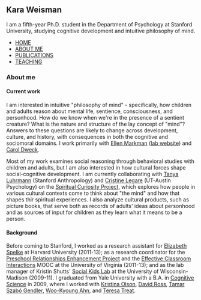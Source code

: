 ## Kara Weisman

I am a fifth-year Ph.D. student in the Department of Psychology at Stanford University, studying cognitive development and intuitive philosophy of mind.

* [HOME](https://kgweisman.github.io/index)
* [ABOUT ME](https://kgweisman.github.io/about)
* [PUBLICATIONS](https://kgweisman.github.io/publications)
* [TEACHING](https://kgweisman.github.io/teaching)

### About me

#### Current work

I am interested in intuitive "philosophy of mind" - specifically, how children and adults reason about mental life, sentience, consciousness, and personhood. How do we know when we're in the presence of a sentient creature? What is the nature and structure of the lay concept of "mind"? Answers to these questions are likely to change across development, culture, and history, with consequences in both the cognitive and sociomoral domains. I work primarily with [Ellen Markman](https://profiles.stanford.edu/ellen-markman) ([lab website](https://profiles.stanford.edu/ellen-markman)) and [Carol Dweck](https://profiles.stanford.edu/carol-dweck).

Most of my work examines social reasoning through behavioral studies with children and adults, but I am also interested in how cultural forces shape social-cognitive development. I am currently collaborating with [Tanya Luhrmann](http://luhrmann.net/) (Stanford Anthropology) and [Cristine Legare](http://www.cristinelegare.com/) (UT-Austin Psychology) on the [Spiritual Curiosity Project](https://spiritualcuriosityproject.wordpress.com/), which explores how people in various cultural contexts come to think about "the mind" and how that shapes thir spiritual experiences. I also analyze cultural products, such as picture books, that serve both as records of adults' ideas about personhood and as sources of input for children as they learn what it means to be a person.

#### Background

Before coming to Stanford, I worked as a research assistant for [Elizabeth Spelke](https://software.rc.fas.harvard.edu/lds/research/spelke/elizabeth-spelke/) at Harvard University (2011-13); as a research coordinator for the [Preschool Relationships Enhancement Project](https://curry.virginia.edu/faculty-research/centers-labs-projects/castl/preschool-relationships-enhancement-project-prep) and the [Effective Classroom Interactions](https://www.mooc-list.com/course/effective-classroom-interactions-supporting-young-children%E2%80%99s-development-coursera) MOOC at the University of Virginia (2011-13); and as the lab manager of Kristin Shutts' [Social Kids Lab](http://www.waisman.wisc.edu/socialkids/) at the University of Wisconsin-Madison (2009-11). I graduated from Yale University with a B.A. in [Cognitive Science](http://cogsci.yale.edu/) in 2009, where I worked with [Kristina Olson](http://krolson.wixsite.com/scdlab), [David Ross](http://medicine.yale.edu/psychiatry/people/david_a_ross.profile), [Tamar Szabó Gendler](http://tamar-gendler.yale.edu/), [Woo-Kyoung Ahn](http://ahnthinkinglab.yale.edu/), and [Teresa Treat](https://psychology.uiowa.edu/people/teresa-treat).

